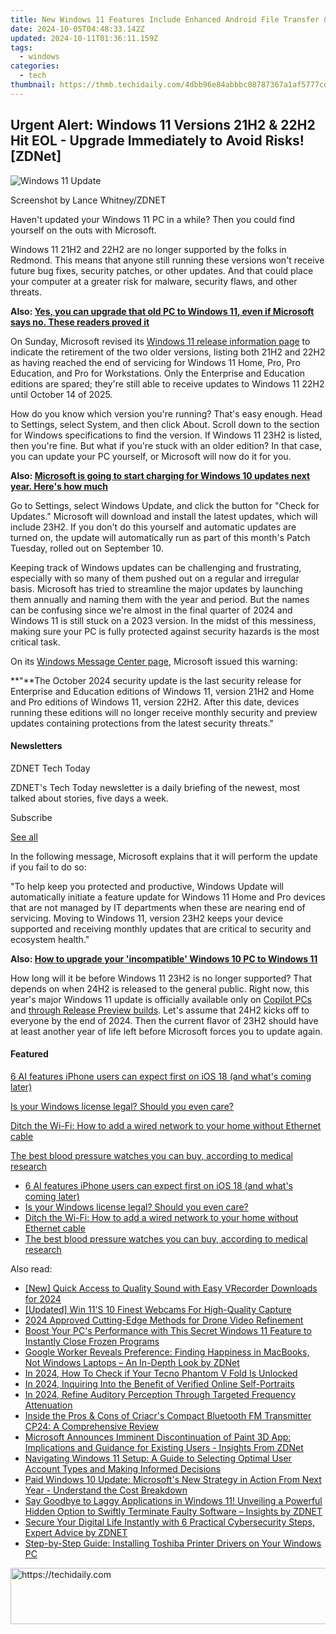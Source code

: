 ```yaml
---
title: New Windows 11 Features Include Enhanced Android File Transfer & Rapid Speech-to-Text Capabilities
date: 2024-10-05T04:48:33.142Z
updated: 2024-10-11T01:36:11.159Z
tags:
  - windows
categories:
  - tech
thumbnail: https://thmb.techidaily.com/4dbb96e84abbbc08787367a1af5777cd4560a19b1ed332d7a4f64409037b9669.jpg
---
```


## Urgent Alert: Windows 11 Versions 21H2 & 22H2 Hit EOL - Upgrade Immediately to Avoid Risks![ZDNet]

![Windows 11 Update](https://www.zdnet.com/a/img/resize/a3d7f6204a4a80c657ff5a478fcd7dde3d2564e1/2024/09/11/b679a3e9-5816-4292-8618-8cad24cce468/figure-top-update-your-windows-11-pc-to-version-23h2-or-else.jpg?auto=webp&width=1280)

Screenshot by Lance Whitney/ZDNET

Haven't updated your Windows 11 PC in a while? Then you could find yourself on the outs with Microsoft. 

Windows 11 21H2 and 22H2 are no longer supported by the folks in Redmond. This means that anyone still running these versions won't receive future bug fixes, security patches, or other updates. And that could place your computer at a greater risk for malware, security flaws, and other threats.

**Also: [Yes, you can upgrade that old PC to Windows 11, even if Microsoft says no. These readers proved it](https://www.zdnet.com/article/yes-you-can-upgrade-that-old-pc-to-windows-11-even-if-microsoft-says-no-these-readers-proved-it/)**

On Sunday, Microsoft revised its [Windows 11 release information page](https://learn.microsoft.com/en-us/windows/release-health/windows11-release-information) to indicate the retirement of the two older versions, listing both 21H2 and 22H2 as having reached the end of servicing for Windows 11 Home, Pro, Pro Education, and Pro for Workstations. Only the Enterprise and Education editions are spared; they're still able to receive updates to Windows 11 22H2 until October 14 of 2025.

How do you know which version you're running? That's easy enough. Head to Settings, select System, and then click About. Scroll down to the section for Windows specifications to find the version. If Windows 11 23H2 is listed, then you're fine. But what if you're stuck with an older edition? In that case, you can update your PC yourself, or Microsoft will now do it for you.

**Also: [Microsoft is going to start charging for Windows 10 updates next year. Here's how much](https://www.zdnet.com/article/microsoft-is-going-to-start-charging-for-windows-10-updates-next-year-heres-how-much/)**

Go to Settings, select Windows Update, and click the button for "Check for Updates." Microsoft will download and install the latest updates, which will include 23H2\. If you don't do this yourself and automatic updates are turned on, the update will automatically run as part of this month's Patch Tuesday, rolled out on September 10.

Keeping track of Windows updates can be challenging and frustrating, especially with so many of them pushed out on a regular and irregular basis. Microsoft has tried to streamline the major updates by launching them annually and naming them with the year and period. But the names can be confusing since we're almost in the final quarter of 2024 and Windows 11 is still stuck on a 2023 version. In the midst of this messiness, making sure your PC is fully protected against security hazards is the most critical task.

On its [Windows Message Center page](https://learn.microsoft.com/en-us/windows/release-health/windows-message-center), Microsoft issued this warning:

**"**The October 2024 security update is the last security release for Enterprise and Education editions of Windows 11, version 21H2 and Home and Pro editions of Windows 11, version 22H2\. After this date, devices running these editions will no longer receive monthly security and preview updates containing protections from the latest security threats."

#### Newsletters

ZDNET Tech Today

ZDNET's Tech Today newsletter is a daily briefing of the newest, most talked about stories, five days a week.

 Subscribe

[See all](https://www.zdnet.com/newsletters/)

In the following message, Microsoft explains that it will perform the update if you fail to do so:

"To help keep you protected and productive, Windows Update will automatically initiate a feature update for Windows 11 Home and Pro devices that are not managed by IT departments when these are nearing end of servicing. Moving to Windows 11, version 23H2 keeps your device supported and receiving monthly updates that are critical to security and ecosystem health."

**Also: [How to upgrade your 'incompatible' Windows 10 PC to Windows 11](https://www.zdnet.com/article/how-to-upgrade-your-incompatible-windows-10-pc-to-windows-11/)**

How long will it be before Windows 11 23H2 is no longer supported? That depends on when 24H2 is released to the general public. Right now, this year's major Windows 11 update is officially available only on [Copilot PCs](https://support.microsoft.com/en-us/topic/kb5043950-windows-11-version-24h2-support-2fd719b6-8c26-469f-99fe-832eb1b702d7) and [through Release Preview builds](https://blogs.windows.com/windows-insider/2024/05/22/releasing-windows-11-version-24h2-to-the-release-preview-channel/). Let's assume that 24H2 kicks off to everyone by the end of 2024\. Then the current flavor of 23H2 should have at least another year of life left before Microsoft forces you to update again.

#### Featured

[6 AI features iPhone users can expect first on iOS 18 (and what's coming later)](https://www.zdnet.com/article/6-ai-features-iphone-users-can-expect-first-on-ios-18-and-whats-coming-later/ "6 AI features iPhone users can expect first on iOS 18 (and what's coming later)")

[Is your Windows license legal? Should you even care?](https://www.zdnet.com/article/is-your-windows-license-legal-should-you-even-care/ "Is your Windows license legal? Should you even care?")

[Ditch the Wi-Fi: How to add a wired network to your home without Ethernet cable](https://www.zdnet.com/article/ditch-the-wi-fi-how-to-add-a-wired-network-to-your-home-without-ethernet-cable/ "Ditch the Wi-Fi: How to add a wired network to your home without Ethernet cable")

[The best blood pressure watches you can buy, according to medical research](https://www.zdnet.com/article/best-blood-pressure-watch/ "The best blood pressure watches you can buy, according to medical research")

* [6 AI features iPhone users can expect first on iOS 18 (and what's coming later)](https://www.zdnet.com/article/6-ai-features-iphone-users-can-expect-first-on-ios-18-and-whats-coming-later/ "6 AI features iPhone users can expect first on iOS 18 (and what's coming later)")
* [Is your Windows license legal? Should you even care?](https://www.zdnet.com/article/is-your-windows-license-legal-should-you-even-care/ "Is your Windows license legal? Should you even care?")
* [Ditch the Wi-Fi: How to add a wired network to your home without Ethernet cable](https://www.zdnet.com/article/ditch-the-wi-fi-how-to-add-a-wired-network-to-your-home-without-ethernet-cable/ "Ditch the Wi-Fi: How to add a wired network to your home without Ethernet cable")
* [The best blood pressure watches you can buy, according to medical research](https://www.zdnet.com/article/best-blood-pressure-watch/ "The best blood pressure watches you can buy, according to medical research")

<ins class="adsbygoogle"
     style="display:block"
     data-ad-format="autorelaxed"
     data-ad-client="ca-pub-7571918770474297"
     data-ad-slot="1223367746"></ins>

<ins class="adsbygoogle"
     style="display:block"
     data-ad-client="ca-pub-7571918770474297"
     data-ad-slot="8358498916"
     data-ad-format="auto"
     data-full-width-responsive="true"></ins>

<span class="atpl-alsoreadstyle">Also read:</span>
<div><ul>
<li><a href="https://screen-mirroring-recording.techidaily.com/new-quick-access-to-quality-sound-with-easy-vrecorder-downloads-for-2024/"><u>[New] Quick Access to Quality Sound with Easy VRecorder Downloads for 2024</u></a></li>
<li><a href="https://screen-recording.techidaily.com/updated-win-11s-10-finest-webcams-for-high-quality-capture/"><u>[Updated] Win 11'S 10 Finest Webcams For High-Quality Capture</u></a></li>
<li><a href="https://fox-glue.techidaily.com/2024-approved-cutting-edge-methods-for-drone-video-refinement/"><u>2024 Approved Cutting-Edge Methods for Drone Video Refinement</u></a></li>
<li><a href="https://win-fantastic.techidaily.com/boost-your-pcs-performance-with-this-secret-windows-11-feature-to-instantly-close-frozen-programs/"><u>Boost Your PC's Performance with This Secret Windows 11 Feature to Instantly Close Frozen Programs</u></a></li>
<li><a href="https://win-fantastic.techidaily.com/google-worker-reveals-preference-finding-happiness-in-macbooks-not-windows-laptops-an-in-depth-look-by-zdnet/"><u>Google Worker Reveals Preference: Finding Happiness in MacBooks, Not Windows Laptops – An In-Depth Look by ZDNet</u></a></li>
<li><a href="https://sim-unlock.techidaily.com/in-2024-how-to-check-if-your-tecno-phantom-v-fold-is-unlocked-by-drfone-android/"><u>In 2024, How To Check if Your Tecno Phantom V Fold Is Unlocked</u></a></li>
<li><a href="https://instagram-video-recordings.techidaily.com/in-2024-inquiring-into-the-benefit-of-verified-online-self-portraits/"><u>In 2024, Inquiring Into the Benefit of Verified Online Self-Portraits</u></a></li>
<li><a href="https://audio-shaping.techidaily.com/in-2024-refine-auditory-perception-through-targeted-frequency-attenuation/"><u>In 2024, Refine Auditory Perception Through Targeted Frequency Attenuation</u></a></li>
<li><a href="https://buynow-tips.techidaily.com/inside-the-pros-and-cons-of-criacrs-compact-bluetooth-fm-transmitter-cp24-a-comprehensive-review/"><u>Inside the Pros & Cons of Criacr's Compact Bluetooth FM Transmitter CP24: A Comprehensive Review</u></a></li>
<li><a href="https://win-fantastic.techidaily.com/microsoft-announces-imminent-discontinuation-of-paint-3d-app-implications-and-guidance-for-existing-users-insights-from-zdnet/"><u>Microsoft Announces Imminent Discontinuation of Paint 3D App: Implications and Guidance for Existing Users - Insights From ZDNet</u></a></li>
<li><a href="https://win-fantastic.techidaily.com/navigating-windows-11-setup-a-guide-to-selecting-optimal-user-account-types-and-making-informed-decisions/"><u>Navigating Windows 11 Setup: A Guide to Selecting Optimal User Account Types and Making Informed Decisions</u></a></li>
<li><a href="https://win-fantastic.techidaily.com/paid-windows-10-update-microsofts-new-strategy-in-action-from-next-year-understand-the-cost-breakdown/"><u>Paid Windows 10 Update: Microsoft's New Strategy in Action From Next Year - Understand the Cost Breakdown</u></a></li>
<li><a href="https://win-fantastic.techidaily.com/say-goodbye-to-laggy-applications-in-windows-11-unveiling-a-powerful-hidden-option-to-swiftly-terminate-faulty-software-insights-by-zdnet/"><u>Say Goodbye to Laggy Applications in Windows 11! Unveiling a Powerful Hidden Option to Swiftly Terminate Faulty Software – Insights by ZDNET</u></a></li>
<li><a href="https://win-fantastic.techidaily.com/secure-your-digital-life-instantly-with-6-practical-cybersecurity-steps-expert-advice-by-zdnet/"><u>Secure Your Digital Life Instantly with 6 Practical Cybersecurity Steps, Expert Advice by ZDNET</u></a></li>
<li><a href="https://win-amazing.techidaily.com/step-by-step-guide-installing-toshiba-printer-drivers-on-your-windows-pc/"><u>Step-by-Step Guide: Installing Toshiba Printer Drivers on Your Windows PC</u></a></li>
</ul></div>

<!-- affiliate ads begin -->
<a href="https://imp.i357552.net/c/5597632/1001446/11832" target="_top" id="1001446">
  <img src="//a.impactradius-go.com/display-ad/11832-1001446" border="0" alt="https://techidaily.com" width="728" height="90"/>
</a>
<img height="0" width="0" src="https://imp.i357552.net/i/5597632/1001446/11832" style="position:absolute;visibility:hidden;" border="0" />
<!-- affiliate ads end -->


